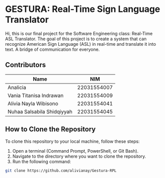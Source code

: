# GESTURA: Real-Time Sign Language Translator

Hi, this is our final project for the Software Engineering class: Real-Time ASL Translator. The goal of this project is to create a system that can recognize American Sign Language (ASL) in real-time and translate it into text. A bridge of communication for everyone.

## Contributors
| Name                                | NIM            |
|-------------------------------------|----------------|
| Analicia                            | 22031554007    |
| Vania Titanisa Indrawan             | 22031554009    |
| Alivia Nayla Wibisono               | 22031554041    |
| Nuhaa Salsabila Shidqiyyah          | 22031554045    |

## How to Clone the Repository
To clone this repository to your local machine, follow these steps:

1. Open a terminal (Command Prompt, PowerShell, or Git Bash).
2. Navigate to the directory where you want to clone the repository.
3. Run the following command:

```bash
git clone https://github.com/alivianay/Gestura-RPL
